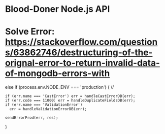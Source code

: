 # Blood-Doner Node.js API


# Solve Error: https://stackoverflow.com/questions/63862746/destructuring-of-the-orignal-error-to-return-invalid-data-of-mongodb-errors-with

else if (process.env.NODE_ENV === 'production') {
    //

    if (err.name === 'CastError') err = handleCastErrorDB(err);
    if (err.code === 11000) err = handleDuplicateFieldsDB(err);
    if (err.name === 'ValidationError')
      err = handleValidationErrorDB(err);

    sendErrorProd(err, res);
  }
